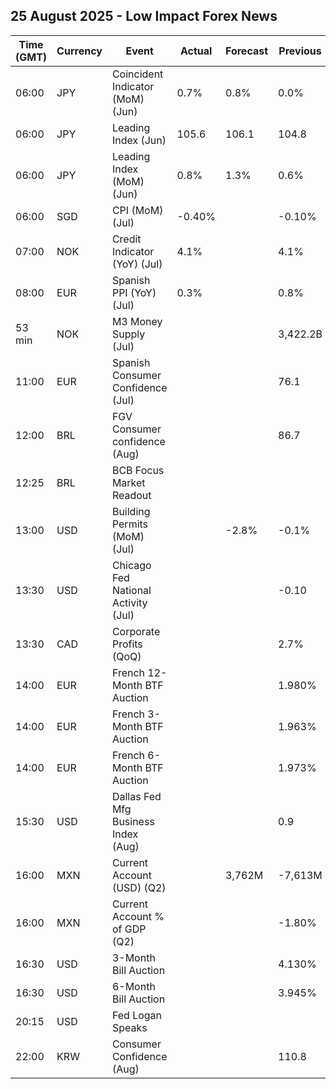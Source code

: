 ## 25 August 2025 - Low Impact Forex News

| Time (GMT) | Currency | Event | Actual | Forecast | Previous |
|------|----------|-------|--------|----------|----------|
| 06:00 | JPY | Coincident Indicator (MoM) (Jun) | 0.7% | 0.8% | 0.0% |
| 06:00 | JPY | Leading Index (Jun) | 105.6 | 106.1 | 104.8 |
| 06:00 | JPY | Leading Index (MoM) (Jun) | 0.8% | 1.3% | 0.6% |
| 06:00 | SGD | CPI (MoM) (Jul) | -0.40% |  | -0.10% |
| 07:00 | NOK | Credit Indicator (YoY) (Jul) | 4.1% |  | 4.1% |
| 08:00 | EUR | Spanish PPI (YoY) (Jul) | 0.3% |  | 0.8% |
| 53 min | NOK | M3 Money Supply (Jul) |  |  | 3,422.2B |
| 11:00 | EUR | Spanish Consumer Confidence (Jul) |  |  | 76.1 |
| 12:00 | BRL | FGV Consumer confidence (Aug) |  |  | 86.7 |
| 12:25 | BRL | BCB Focus Market Readout |  |  |  |
| 13:00 | USD | Building Permits (MoM) (Jul) |  | -2.8% | -0.1% |
| 13:30 | USD | Chicago Fed National Activity (Jul) |  |  | -0.10 |
| 13:30 | CAD | Corporate Profits (QoQ) |  |  | 2.7% |
| 14:00 | EUR | French 12-Month BTF Auction |  |  | 1.980% |
| 14:00 | EUR | French 3-Month BTF Auction |  |  | 1.963% |
| 14:00 | EUR | French 6-Month BTF Auction |  |  | 1.973% |
| 15:30 | USD | Dallas Fed Mfg Business Index (Aug) |  |  | 0.9 |
| 16:00 | MXN | Current Account (USD) (Q2) |  | 3,762M | -7,613M |
| 16:00 | MXN | Current Account % of GDP (Q2) |  |  | -1.80% |
| 16:30 | USD | 3-Month Bill Auction |  |  | 4.130% |
| 16:30 | USD | 6-Month Bill Auction |  |  | 3.945% |
| 20:15 | USD | Fed Logan Speaks |  |  |  |
| 22:00 | KRW | Consumer Confidence (Aug) |  |  | 110.8 |
